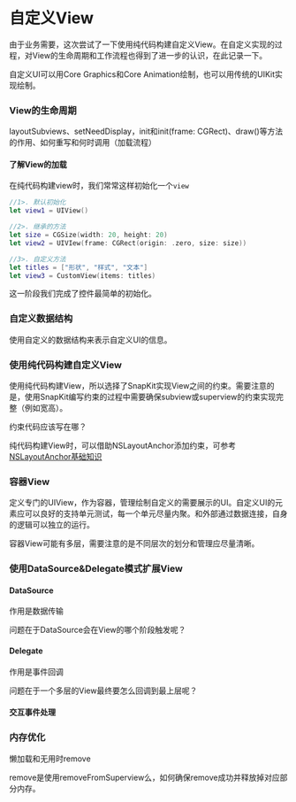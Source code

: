 # 自定义View

由于业务需要，这次尝试了一下使用纯代码构建自定义View。在自定义实现的过程，对View的生命周期和工作流程也得到了进一步的认识，在此记录一下。

自定义UI可以用Core Graphics和Core Animation绘制，也可以用传统的UIKit实现绘制。

### View的生命周期

layoutSubviews、setNeedDisplay，init和init(frame: CGRect)、draw()等方法的作用、如何重写和何时调用（加载流程）

#### 了解View的加载

在纯代码构建view时，我们常常这样初始化一个`view`

```swift
//1>. 默认初始化
let view1 = UIView()

//2>. 继承的方法
let size = CGSize(width: 20, height: 20)
let view2 = UIVIew(frame: CGRect(origin: .zero, size: size))

//3>. 自定义方法
let titles = ["形状", "样式", "文本"]
let view3 = CustomView(items: titles)
```

这一阶段我们完成了控件最简单的初始化。

### 自定义数据结构

使用自定义的数据结构来表示自定义UI的信息。

### 使用纯代码构建自定义View

使用纯代码构建View，所以选择了SnapKit实现View之间的约束。需要注意的是，使用SnapKit编写约束的过程中需要确保subview或superview的约束实现完整（例如宽高）。

约束代码应该写在哪？

纯代码构建View时，可以借助NSLayoutAnchor添加约束，可参考[NSLayoutAnchor基础知识](https://peteruncle.com/2018/01/28/NSLayoutAnchor%E5%9F%BA%E7%A1%80%E7%9F%A5%E8%AF%86/#UILayoutGuide)

### 容器View

定义专门的UIView，作为容器，管理绘制自定义的需要展示的UI。自定义UI的元素应可以良好的支持单元测试，每一个单元尽量内聚。和外部通过数据连接，自身的逻辑可以独立的运行。

容器View可能有多层，需要注意的是不同层次的划分和管理应尽量清晰。

### 使用DataSource&Delegate模式扩展View

#### DataSource

作用是数据传输

问题在于DataSource会在View的哪个阶段触发呢？

#### Delegate

作用是事件回调

问题在于一个多层的View最终要怎么回调到最上层呢？

#### 交互事件处理



### 内存优化

懒加载和无用时remove

remove是使用removeFromSuperview么，如何确保remove成功并释放掉对应部分内存。